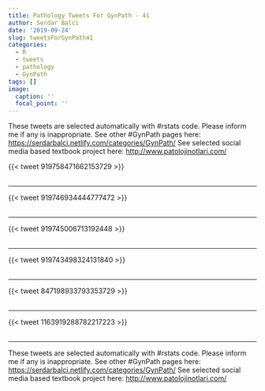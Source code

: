 ```yaml
---
title: Pathology Tweets For GynPath - 41
author: Serdar Balci
date: '2019-09-24'
slug: tweetsForGynPath41
categories:
  - R
  - tweets
  - pathology
  - GynPath
tags: []
image:
  caption: ''
  focal_point: ''
---
```



These tweets are selected automatically with #rstats code. Please inform me if any is inappropriate.
See other #GynPath pages here: https://serdarbalci.netlify.com/categories/GynPath/ 
See selected social media based textbook project here: http://www.patolojinotlari.com/

{{< tweet 919758471662153729 >}}
<br>
<br>
<hr>
{{< tweet 919746934444777472 >}}
<br>
<br>
<hr>
{{< tweet 919745006713192448 >}}
<br>
<br>
<hr>
{{< tweet 919743498324131840 >}}
<br>
<br>
<hr>
{{< tweet 847198933793353729 >}}
<br>
<br>
<hr>
{{< tweet 1163919288782217223 >}}
<br>
<br>
<hr>


These tweets are selected automatically with #rstats code. Please inform me if any is inappropriate.
See other #GynPath pages here: https://serdarbalci.netlify.com/categories/GynPath/ 
See selected social media based textbook project here: http://www.patolojinotlari.com/

